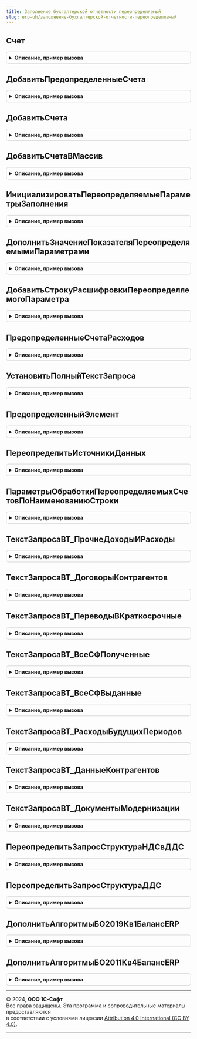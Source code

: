 ```yaml
---
title: Заполнение бухгалтерской отчетности переопределяемый
slug: erp-uh/заполнение-бухгалтерской-отчетности-переопределяемый
---
```



## Счет
<details style="margin: 1em 0; padding: 0.5em; border: 1px solid #ccc; border-radius: 6px;">

<summary style="font-weight: bold; cursor: pointer;">Описание, пример вызова</summary>

```bsl

// Переопределяет идентичную функцию в общем модуле "ЗаполнениеБухгалтерскойОтчетностиИтоги":
//	описывает счета, отсутствующие в ней, однако использующуюся в текущей конфигурации.
//
//	Параметры:
//		УсловныйКодСчета - Строка - код счета, как правило соответствуют коду счета из плана счетов для соответствующего счета.
//
//	Возвращаемое значение:
//		ПланСчетовСсылка.Хозрасчетный - ссылка на счет бухгалтерского учета, соотвутствующий переданному условному коду.
//			В случае отсутствия соответствия - возвращает пустую ссылку.
//
Функция Счет(УсловныйКодСчета) Экспорт
```

Пример вызова
```bsl
Результат = ЗаполнениеБухгалтерскойОтчетностиПереопределяемый.Счет(УсловныйКодСчета) 
```
</details>

## ДобавитьПредопределенныеСчета
<details style="margin: 1em 0; padding: 0.5em; border: 1px solid #ccc; border-radius: 6px;">

<summary style="font-weight: bold; cursor: pointer;">Описание, пример вызова</summary>

```bsl

// Добавляет в таблицу предопределенный счет и его условный код.
//
// Параметры:
//   СчетаСУсловнымиКодами - ТаблицаЗначений
//     * Счет - ПланСчетовСсылка.Хозрасчетный
//     * УсловныйКод - Строка
//
// Пример:
//   НовыйСчет = СчетаСУсловнымиКодами.Добавить();
//   НовыйСчет.УсловныйКод = "83.11";
//   НовыйСчет.Счет = ПланСчетовСсылка.Хозрасчетный.
//
Процедура ДобавитьПредопределенныеСчета(СчетаСУсловнымиКодами) Экспорт
```

Пример вызова
```bsl
ЗаполнениеБухгалтерскойОтчетностиПереопределяемый.ДобавитьПредопределенныеСчета(СчетаСУсловнымиКодами) 
```
</details>

## ДобавитьСчета
<details style="margin: 1em 0; padding: 0.5em; border: 1px solid #ccc; border-radius: 6px;">

<summary style="font-weight: bold; cursor: pointer;">Описание, пример вызова</summary>

```bsl

// Дополняет строку условных кодов счетов счетами, используемыми только в текущей конфигурации по переданным ключам.
//
// Параметры:
//	СчетаСтрокой - Строка - перечисление условных кодов счетов, разделанных запятой (например: "60.01, 60.02");
//	КлючиСчетов - Строка - перечисление ключей счетов (разделенные запятыми), по которым будут добавлены дополнительные счета в первый параметр.
//		(например: "АвансыВыданные, НеотфактурованныеПоставки").
//
Процедура ДобавитьСчета(СчетаСтрокой, КлючиСчетов) Экспорт
```

Пример вызова
```bsl
ЗаполнениеБухгалтерскойОтчетностиПереопределяемый.ДобавитьСчета(СчетаСтрокой, КлючиСчетов) 
```
</details>

## ДобавитьСчетаВМассив
<details style="margin: 1em 0; padding: 0.5em; border: 1px solid #ccc; border-radius: 6px;">

<summary style="font-weight: bold; cursor: pointer;">Описание, пример вызова</summary>

```bsl

// Дополняет строку условных кодов счетов счетами, используемыми только в текущей конфигурации по переданным ключам.
//
// Параметры:
//	МассивСчетов - Массив - массив элементов с типом "ПланСчетов.Хозрасчетный";
//	КлючиСчетов - Строка - перечисление ключей счетов (разделенные запятыми), по которым будут добавлены дополнительные счета в первый параметр.
//		(например: "АвансыВыданные, НеотфактурованныеПоставки").
//
Процедура ДобавитьСчетаВМассив(МассивСчетов, КлючиСчетов) Экспорт
```

Пример вызова
```bsl
ЗаполнениеБухгалтерскойОтчетностиПереопределяемый.ДобавитьСчетаВМассив(МассивСчетов, КлючиСчетов) 
```
</details>

## ИнициализироватьПереопределяемыеПараметрыЗаполнения
<details style="margin: 1em 0; padding: 0.5em; border: 1px solid #ccc; border-radius: 6px;">

<summary style="font-weight: bold; cursor: pointer;">Описание, пример вызова</summary>

```bsl

// Инициализация переопределяемых параметров заполнения, на основании которых будут переопределяться значения показателей и расшифровки отчетов.
//
//	Параметры:
//		КонтекстВыполнения - Структура - структура параметров, использующаяся при составлении бух. отчетности. Обязательно должна содержать следующие свойства:
//			* НачалоПериодаОтчета - Дата - начало периода, по данным которого заполняется отчет;
//			* КонецПериодаОтчета - Дата - конец периода, по данным которого заполняется отчет;
//			* Организация - СправочникСсылка.Организации - организация, по данным которой заполяется отчет;
//			* ТаблицаРасшифровки - ТаблицаЗначений - таблица расшифровки значений.
//		ИмяРаздела - Строка - имя раздела, для которого переопределяются параметры;
//		НомерРаздела - Строка - номер раздела, для которого переопределяются параметры;
//		ЭтоИП - Булево - признак того, что организация, для которой происходит заполнение, является индивидуальным предпринимателем;
//		ДатаКонцаПериодаОтчета - Дата, Неопределено - дата для определения заполнения межотчетного периода.
//	Возвращаемое значение:
//		Структура - структура со следующими свойствами:
//			* Показатели - Соответствие - в данном свойстве хранятся значения переопределяемых показателей отчета;
//			* ОбщиеПараметрыРасшифровки - Структура, использующаяся при получении настройки расшифровки переопределяемых показателей, содержит следующие свойства:
//				** Организация - СправочникСсылка.Организации - организация, по данным которой заполяется отчет;
//				** НачалоПериода - Дата - начало периода, по данным которого заполняется отчет;
//				** КонецПериода - Дата - конец периода, по данным которого заполняется отчет;
//			* ТаблицаРасшифровки - ТаблицаЗначений - получается из параметра "КонтекстВыполнения";
//			* ДанныеДляЗаполнения - Структура - содержит расчитанные данные для заполнения отчета, заполняется из параметра "КонтекстВыполнения";
//			* ИмяРаздела - Строка - параметр "ИмяРаздела";
//			* ПараметрыПереопределенияСчетов - Структура - содержит данные, необходимые для переопределения счетов, содержит следующие свойства:
//				** НачалоПериода - Дата - начало периода, по данным которого заполняется отчет;
//				** КонецПериода - Дата - конец периода, по данным которого заполняется отчет;
//				** НомерРаздела - Строка - параметр "НомерРаздела";
//				** ЗаполнятьМОБ - Булево - параметр необходимости исключения межотчетного периода;
//				** ЭтоИП - Булево - параметр "ЭтоИП".
//
Функция ИнициализироватьПереопределяемыеПараметрыЗаполнения(КонтекстВыполнения, ИмяРаздела, НомерРаздела, ЭтоИП = Неопределено, ДатаКонцаПериодаОтчета = Неопределено) Экспорт
```

Пример вызова
```bsl
Результат = ЗаполнениеБухгалтерскойОтчетностиПереопределяемый.ИнициализироватьПереопределяемыеПараметрыЗаполнения(КонтекстВыполнения, ИмяРаздела, НомерРаздела, ЭтоИП, ДатаКонцаПериодаОтчета);
```
</details>

## ДополнитьЗначениеПоказателяПереопределяемымиПараметрами
<details style="margin: 1em 0; padding: 0.5em; border: 1px solid #ccc; border-radius: 6px;">

<summary style="font-weight: bold; cursor: pointer;">Описание, пример вызова</summary>

```bsl

// Дополняет значение показателя отчета переопределяемыми параметрами: когда значение показателя необходимо дополнить данными счетов, используемых только в текущей конфигурации.
//	На основании параметра "НаименованиеСтроки" и свойства "ПараметрыПереопределенияСчетов" параметра "ПараметрыЗаполнения" определяются какими значениями будет дополняться,
//	и если значение ранее еще не было подсчитано оно расчитывается, после чего значение показателя дополняется полученным значением.
//
//	Параметры:
//		ПараметрыЗаполнения - Структура - см. метод "ИнициализироватьПереопределяемыеПараметрыЗаполнения";
//		ЗначениеПоказателя - Число - значение, которое будет дополнено переопределяемыми знвачениями;
//		НаименованиеСтроки - Строка - строка, для которой заполняется значение показателя, на основании переданного значения определяется
//			какими переопределяемыми параметрами будет дополняться значение показателя.
//
Процедура ДополнитьЗначениеПоказателяПереопределяемымиПараметрами(ПараметрыЗаполнения, ЗначениеПоказателя, НаименованиеСтроки) Экспорт
```

Пример вызова
```bsl
ЗаполнениеБухгалтерскойОтчетностиПереопределяемый.ДополнитьЗначениеПоказателяПереопределяемымиПараметрами(ПараметрыЗаполнения, ЗначениеПоказателя, НаименованиеСтроки) 
```
</details>

## ДобавитьСтрокуРасшифровкиПереопределяемогоПараметра
<details style="margin: 1em 0; padding: 0.5em; border: 1px solid #ccc; border-radius: 6px;">

<summary style="font-weight: bold; cursor: pointer;">Описание, пример вызова</summary>

```bsl

// Добавляет строку расшифровки переопределяемого параметра. Вызывает для каждого переопредяемого значения метод "ДобавитьСтрокуРасшифровки"
//	общего модуля "ЗаполнениеРасшифровкаРегламентированнойОтчетности", перед этим получая все необходимые данные для переопределяемого значения.
//
//	Параметры:
//		ПараметрыЗаполнения - Структура - см. метод "ИнициализироватьПереопределяемыеПараметрыЗаполнения";
//		НаименованиеСтроки - Строка - строка, для которой заполняется значение показателя, на основании переданного значения определяется
//			какими переопределяемыми параметрами будет дополняться значение показателя;
//		ИмяОбластиПоказателя - Строка - имя параметра в макете, по которому будет заполняться расшифровка;
//		НаименованиеПоказателя - Строка - если требуется переопределить наименование.
//
Процедура ДобавитьСтрокуРасшифровкиПереопределяемогоПараметра(ПараметрыЗаполнения, НаименованиеСтроки, ИмяОбластиПоказателя, НаименованиеПоказателя = "") Экспорт
```

Пример вызова
```bsl
ЗаполнениеБухгалтерскойОтчетностиПереопределяемый.ДобавитьСтрокуРасшифровкиПереопределяемогоПараметра(ПараметрыЗаполнения, НаименованиеСтроки, ИмяОбластиПоказателя, НаименованиеПоказателя);
```
</details>

## ПредопределенныеСчетаРасходов
<details style="margin: 1em 0; padding: 0.5em; border: 1px solid #ccc; border-radius: 6px;">

<summary style="font-weight: bold; cursor: pointer;">Описание, пример вызова</summary>

```bsl

// Возвращает счета расходов, используемые в текущей конфигурации.
//
// Возвращаемое значение:
//  Массив из ПланСчетовСсылка.Хозрасчетный - предопределенные значения счетов расходов
Функция ПредопределенныеСчетаРасходов() Экспорт
```

Пример вызова
```bsl
Результат = ЗаполнениеБухгалтерскойОтчетностиПереопределяемый.ПредопределенныеСчетаРасходов() 
```
</details>

## УстановитьПолныйТекстЗапроса
<details style="margin: 1em 0; padding: 0.5em; border: 1px solid #ccc; border-radius: 6px;">

<summary style="font-weight: bold; cursor: pointer;">Описание, пример вызова</summary>

```bsl

// Переопределяет текст запроса с учетом особенностей текущей конфигурации.
//
//	Параметры:
//		ИсходныйЗапрос - Запрос;
//
Процедура УстановитьПолныйТекстЗапроса(ИсходныйЗапрос) Экспорт
```

Пример вызова
```bsl
ЗаполнениеБухгалтерскойОтчетностиПереопределяемый.УстановитьПолныйТекстЗапроса(ИсходныйЗапрос) 
```
</details>

## ПредопределенныйЭлемент
<details style="margin: 1em 0; padding: 0.5em; border: 1px solid #ccc; border-radius: 6px;">

<summary style="font-weight: bold; cursor: pointer;">Описание, пример вызова</summary>

```bsl

// Получение предопределенного элемента. Требует переопределения, так как некоторые предопределенные элементы могут быть недоступны в текущей конфигурации.
//
// Параметры:
//  ИмяПредопределенногоЭлемента - Строка - Имя предопределенного элемента, используемое в функции ОбщегоНазначенияКлиентСервер.ПредопределенныйЭлемент().
//
// Возвращаемое значение:
//  ЛюбаяСсылка, Массив из ПланВидовХарактеристикСсылка, Булево - Любые значения предопределенных элементов.
//
Функция ПредопределенныйЭлемент(ИмяПредопределенногоЭлемента) Экспорт
```

Пример вызова
```bsl
Результат = ЗаполнениеБухгалтерскойОтчетностиПереопределяемый.ПредопределенныйЭлемент(ИмяПредопределенногоЭлемента) 
```
</details>

## ПереопределитьИсточникиДанных
<details style="margin: 1em 0; padding: 0.5em; border: 1px solid #ccc; border-radius: 6px;">

<summary style="font-weight: bold; cursor: pointer;">Описание, пример вызова</summary>

```bsl

Процедура ПереопределитьИсточникиДанных(ТекстЗапроса) Экспорт
```

Пример вызова
```bsl
ЗаполнениеБухгалтерскойОтчетностиПереопределяемый.ПереопределитьИсточникиДанных(ТекстЗапроса));
```
</details>

## ПараметрыОбработкиПереопределяемыхСчетовПоНаименованиюСтроки
<details style="margin: 1em 0; padding: 0.5em; border: 1px solid #ccc; border-radius: 6px;">

<summary style="font-weight: bold; cursor: pointer;">Описание, пример вызова</summary>

```bsl

Функция ПараметрыОбработкиПереопределяемыхСчетовПоНаименованиюСтроки(НаименованиеСтроки, Параметры) Экспорт
```

Пример вызова
```bsl
Результат = ЗаполнениеБухгалтерскойОтчетностиПереопределяемый.ПараметрыОбработкиПереопределяемыхСчетовПоНаименованиюСтроки(НаименованиеСтроки, Параметры));
```
</details>

## ТекстЗапросаВТ_ПрочиеДоходыИРасходы
<details style="margin: 1em 0; padding: 0.5em; border: 1px solid #ccc; border-radius: 6px;">

<summary style="font-weight: bold; cursor: pointer;">Описание, пример вызова</summary>

```bsl

Функция ТекстЗапросаВТ_ПрочиеДоходыИРасходы() Экспорт
```

Пример вызова
```bsl
Результат = ЗаполнениеБухгалтерскойОтчетностиПереопределяемый.ТекстЗапросаВТ_ПрочиеДоходыИРасходы());
```
</details>

## ТекстЗапросаВТ_ДоговорыКонтрагентов
<details style="margin: 1em 0; padding: 0.5em; border: 1px solid #ccc; border-radius: 6px;">

<summary style="font-weight: bold; cursor: pointer;">Описание, пример вызова</summary>

```bsl

Функция ТекстЗапросаВТ_ДоговорыКонтрагентов() Экспорт
```

Пример вызова
```bsl
Результат = ЗаполнениеБухгалтерскойОтчетностиПереопределяемый.ТекстЗапросаВТ_ДоговорыКонтрагентов());
```
</details>

## ТекстЗапросаВТ_ПереводыВКраткосрочные
<details style="margin: 1em 0; padding: 0.5em; border: 1px solid #ccc; border-radius: 6px;">

<summary style="font-weight: bold; cursor: pointer;">Описание, пример вызова</summary>

```bsl

Функция ТекстЗапросаВТ_ПереводыВКраткосрочные() Экспорт
```

Пример вызова
```bsl
Результат = ЗаполнениеБухгалтерскойОтчетностиПереопределяемый.ТекстЗапросаВТ_ПереводыВКраткосрочные());
```
</details>

## ТекстЗапросаВТ_ВсеСФПолученные
<details style="margin: 1em 0; padding: 0.5em; border: 1px solid #ccc; border-radius: 6px;">

<summary style="font-weight: bold; cursor: pointer;">Описание, пример вызова</summary>

```bsl

Функция ТекстЗапросаВТ_ВсеСФПолученные(ИсходныйЗапрос) Экспорт
```

Пример вызова
```bsl
Результат = ЗаполнениеБухгалтерскойОтчетностиПереопределяемый.ТекстЗапросаВТ_ВсеСФПолученные(ИсходныйЗапрос));
```
</details>

## ТекстЗапросаВТ_ВсеСФВыданные
<details style="margin: 1em 0; padding: 0.5em; border: 1px solid #ccc; border-radius: 6px;">

<summary style="font-weight: bold; cursor: pointer;">Описание, пример вызова</summary>

```bsl

Функция ТекстЗапросаВТ_ВсеСФВыданные(ИсходныйЗапрос) Экспорт
```

Пример вызова
```bsl
Результат = ЗаполнениеБухгалтерскойОтчетностиПереопределяемый.ТекстЗапросаВТ_ВсеСФВыданные(ИсходныйЗапрос));
```
</details>

## ТекстЗапросаВТ_РасходыБудущихПериодов
<details style="margin: 1em 0; padding: 0.5em; border: 1px solid #ccc; border-radius: 6px;">

<summary style="font-weight: bold; cursor: pointer;">Описание, пример вызова</summary>

```bsl

Функция ТекстЗапросаВТ_РасходыБудущихПериодов() Экспорт
```

Пример вызова
```bsl
Результат = ЗаполнениеБухгалтерскойОтчетностиПереопределяемый.ТекстЗапросаВТ_РасходыБудущихПериодов() 
```
</details>

## ТекстЗапросаВТ_ДанныеКонтрагентов
<details style="margin: 1em 0; padding: 0.5em; border: 1px solid #ccc; border-radius: 6px;">

<summary style="font-weight: bold; cursor: pointer;">Описание, пример вызова</summary>

```bsl

Функция ТекстЗапросаВТ_ДанныеКонтрагентов() Экспорт
```

Пример вызова
```bsl
Результат = ЗаполнениеБухгалтерскойОтчетностиПереопределяемый.ТекстЗапросаВТ_ДанныеКонтрагентов());
```
</details>

## ТекстЗапросаВТ_ДокументыМодернизации
<details style="margin: 1em 0; padding: 0.5em; border: 1px solid #ccc; border-radius: 6px;">

<summary style="font-weight: bold; cursor: pointer;">Описание, пример вызова</summary>

```bsl

Функция ТекстЗапросаВТ_ДокументыМодернизации() Экспорт
```

Пример вызова
```bsl
Результат = ЗаполнениеБухгалтерскойОтчетностиПереопределяемый.ТекстЗапросаВТ_ДокументыМодернизации());
```
</details>

## ПереопределитьЗапросСтруктураНДСвДДС
<details style="margin: 1em 0; padding: 0.5em; border: 1px solid #ccc; border-radius: 6px;">

<summary style="font-weight: bold; cursor: pointer;">Описание, пример вызова</summary>

```bsl

Процедура ПереопределитьЗапросСтруктураНДСвДДС(Запрос) Экспорт
```

Пример вызова
```bsl
ЗаполнениеБухгалтерскойОтчетностиПереопределяемый.ПереопределитьЗапросСтруктураНДСвДДС(Запрос) 
```
</details>

## ПереопределитьЗапросСтруктураДДС
<details style="margin: 1em 0; padding: 0.5em; border: 1px solid #ccc; border-radius: 6px;">

<summary style="font-weight: bold; cursor: pointer;">Описание, пример вызова</summary>

```bsl

Процедура ПереопределитьЗапросСтруктураДДС(Запрос) Экспорт
```

Пример вызова
```bsl
ЗаполнениеБухгалтерскойОтчетностиПереопределяемый.ПереопределитьЗапросСтруктураДДС(Запрос) 
```
</details>

## ДополнитьАлгоритмыБО2019Кв1БалансERP
<details style="margin: 1em 0; padding: 0.5em; border: 1px solid #ccc; border-radius: 6px;">

<summary style="font-weight: bold; cursor: pointer;">Описание, пример вызова</summary>

```bsl

Процедура ДополнитьАлгоритмыБО2019Кв1БалансERP(Алгоритмы, ПараметрыЗаполнения) Экспорт
```

Пример вызова
```bsl
ЗаполнениеБухгалтерскойОтчетностиПереопределяемый.ДополнитьАлгоритмыБО2019Кв1БалансERP(Алгоритмы, ПараметрыЗаполнения));
```
</details>

## ДополнитьАлгоритмыБО2011Кв4БалансERP
<details style="margin: 1em 0; padding: 0.5em; border: 1px solid #ccc; border-radius: 6px;">

<summary style="font-weight: bold; cursor: pointer;">Описание, пример вызова</summary>

```bsl

Процедура ДополнитьАлгоритмыБО2011Кв4БалансERP(ПроцессорПоказателя, НаименованиеСтроки, Раздел) Экспорт
```

Пример вызова
```bsl
ЗаполнениеБухгалтерскойОтчетностиПереопределяемый.ДополнитьАлгоритмыБО2011Кв4БалансERP(ПроцессорПоказателя, НаименованиеСтроки, Раздел));
```
</details>

---

© 2024, **ООО 1С-Софт**  
Все права защищены. Эта программа и сопроводительные материалы предоставляются  
в соответствии с условиями лицензии [Attribution 4.0 International (CC BY 4.0)](https://creativecommons.org/licenses/by/4.0/legalcode).

---
